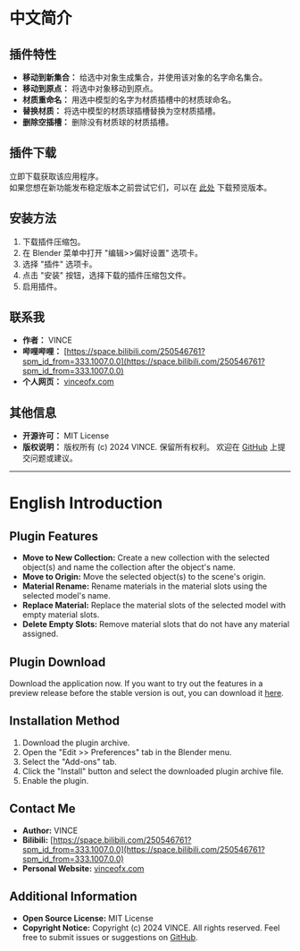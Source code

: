 # 中文简介

## 插件特性

- **移动到新集合：** 给选中对象生成集合，并使用该对象的名字命名集合。
- **移动到原点：** 将选中对象移动到原点。
- **材质重命名：** 用选中模型的名字为材质插槽中的材质球命名。
- **替换材质：** 将选中模型的材质球插槽替换为空材质插槽。
- **删除空插槽：** 删除没有材质球的材质插槽。

## 插件下载

立即下载获取该应用程序。  
如果您想在新功能发布稳定版本之前尝试它们，可以在 [此处](https://codeload.github.com/VINCEOFX/blender-labor/zip/refs/heads/main) 下载预览版本。

## 安装方法

1. 下载插件压缩包。
2. 在 Blender 菜单中打开 "编辑>>偏好设置" 选项卡。
3. 选择 "插件" 选项卡。
4. 点击 "安装" 按钮，选择下载的插件压缩包文件。
5. 启用插件。

## 联系我

- **作者：** VINCE
- **哔哩哔哩：** [https://space.bilibili.com/250546761?spm_id_from=333.1007.0.0](https://space.bilibili.com/250546761?spm_id_from=333.1007.0.0)
- **个人网页：** [vinceofx.com](https://vinceofx.com)

## 其他信息

- **开源许可：** MIT License
- **版权说明：** 版权所有 (c) 2024 VINCE. 保留所有权利。
欢迎在 [GitHub](https://github.com/VINCEOFX/blender-labor) 上提交问题或建议。


------------
# English Introduction

## Plugin Features

- **Move to New Collection:** Create a new collection with the selected object(s) and name the collection after the object's name.
- **Move to Origin:** Move the selected object(s) to the scene's origin.
- **Material Rename:** Rename materials in the material slots using the selected model's name.
- **Replace Material:** Replace the material slots of the selected model with empty material slots.
- **Delete Empty Slots:** Remove material slots that do not have any material assigned.

## Plugin Download

Download the application now.
If you want to try out the features in a preview release before the stable version is out, you can download it [here](https://codeload.github.com/VINCEOFX/blender-labor/zip/refs/heads/main).

## Installation Method

1. Download the plugin archive.
2. Open the "Edit >> Preferences" tab in the Blender menu.
3. Select the "Add-ons" tab.
4. Click the "Install" button and select the downloaded plugin archive file.
5. Enable the plugin.

## Contact Me

- **Author:** VINCE
- **Bilibili:** [https://space.bilibili.com/250546761?spm_id_from=333.1007.0.0](https://space.bilibili.com/250546761?spm_id_from=333.1007.0.0)
- **Personal Website:** [vinceofx.com](https://vinceofx.com)

## Additional Information

- **Open Source License:** MIT License
- **Copyright Notice:** Copyright (c) 2024 VINCE. All rights reserved.
  Feel free to submit issues or suggestions on [GitHub](https://github.com/VINCEOFX/blender-labor).

